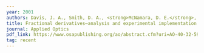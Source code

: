 ```yaml
---
year: 2001
authors: Davis, J. A., Smith, D. A., <strong>McNamara, D. E.</strong>, Cottrell, D. M., and Campos, J.
title: Fractional derivatives—analysis and experimental implementation.
journal: Applied Optics
pdf_link: https://www.osapublishing.org/ao/abstract.cfm?uri=AO-40-32-5943
tag: recent
---
```

